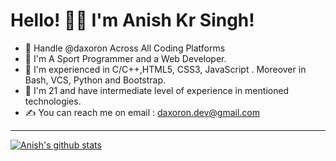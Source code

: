 # Hello! 👋🏻 I'm Anish Kr Singh!
- :wave: Handle @daxoron Across All Coding Platforms
- 🔭  I'm A Sport Programmer and a Web Developer.
- 🌱  I'm experienced in C/C++,HTML5, CSS3, JavaScript . Moreover in Bash, VCS, Python and Bootstrap.
- 🌱  I'm 21 and have intermediate level of experience in mentioned technologies.
- :writing_hand: You can reach me on email : daxoron.dev@gmail.com

<hr>
<a href="https://github.com/daxoron/github-readme-stats">
  <img align="center" src="https://github-readme-stats.vercel.app/api?username=daxoron&show_icons=true&include_all_commits=true&theme=material-palenight" alt="Anish's github stats" />
</a>
